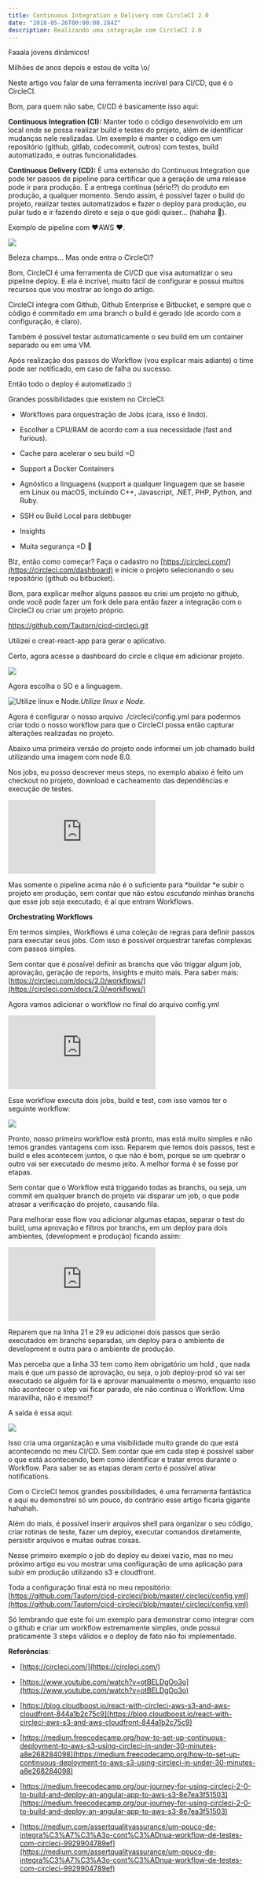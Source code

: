 ```yaml
---
title: Continuous Integration e Delivery com CircleCI 2.0
date: "2018-05-26T00:00:00.284Z"
description: Realizando uma integração com CircleCI 2.0
---
```


Faaala jovens dinâmicos!

Milhões de anos depois e estou de volta \o/

Neste artigo vou falar de uma ferramenta incrível para CI/CD, que é o CircleCI.

Bom, para quem não sabe, CI/CD é basicamente isso aqui:

**Continuous Integration (CI):**
Manter todo o código desenvolvido em um local onde se possa realizar build e testes do projeto, além de identificar mudanças nele realizadas. Um exemplo é manter o código em um repositório (github, gitlab, codecommit, outros) com testes, build automatizado, e outras funcionalidades.

**Continuous Delivery (CD):**
É uma extensão do Continuous Integration que pode ter passos de pipeline para certificar que a geração de uma release pode ir para produção. É a entrega contínua (sério!?) do produto em produção, a qualquer momento.
Sendo assim, é possível fazer o build do projeto, realizar testes automatizados e fazer o deploy para produção, ou pular tudo e ir fazendo direto e seja o que gódi quiser… (hahaha 🙊).

Exemplo de pipeline com ❤️AWS ❤️.

![](https://cdn-images-1.medium.com/max/2048/1*g7U4Z7P5MFdLmVeEd1lTnw.jpeg)

Beleza champs… Mas onde entra o CircleCI?

Bom, CircleCI é uma ferramenta de CI/CD que visa automatizar o seu pipeline deploy. 
E ela é incrível, muito fácil de configurar e possui muitos recursos que vou mostrar ao longo do artigo.

CircleCI integra com Github, Github Enterprise e Bitbucket, e sempre que o código é commitado em uma branch o build é gerado (de acordo com a configuração, é claro).

Também é possível testar automaticamente o seu build em um container separado ou em uma VM.

Após realização dos passos do Workflow (vou explicar mais adiante) o time pode ser notificado, em caso de falha ou sucesso.

Então todo o deploy é automatizado :)

Grandes possibilidades que existem no CircleCI:

* Workflows para orquestração de Jobs (cara, isso é lindo).

* Escolher a CPU/RAM de acordo com a sua necessidade (fast and furious).

* Cache para acelerar o seu build =D

* Support a Docker Containers

* Agnóstico a linguagens (support a qualquer linguagem que se baseie em Linux ou macOS, incluindo C++, Javascript, .NET, PHP, Python, and Ruby.

* SSH ou Build Local para debbuger

* Insights

* Muita segurança =D 🔐

Blz, então como começar?
Faça o cadastro no [https://circleci.com/](https://circleci.com/dashboard) e inicie o projeto selecionando o seu repositório (github ou bitbucket).

Bom, para explicar melhor alguns passos eu criei um projeto no github, onde você pode fazer um fork dele para então fazer a integração com o CircleCI ou criar um projeto próprio.

https://github.com/Tautorn/cicd-circleci.git

Utilizei o creat-react-app para gerar o aplicativo.

Certo, agora acesse a dashboard do circle e clique em adicionar projeto.

![](https://cdn-images-1.medium.com/max/2732/1*J2B3haJ45v5x6S9TuTHZVQ.png)

Agora escolha o SO e a linguagem.

![Utilize linux e Node.](https://cdn-images-1.medium.com/max/2732/1*9-juW30_LU-S1QFqYZ1F2A.png)*Utilize linux e Node.*

Agora é configurar o nosso arquivo ./circleci/config.yml para podermos criar todo o nosso workflow para que o CircleCI possa então capturar alterações realizadas no projeto.

Abaixo uma primeira versão do projeto onde informei um job chamado build utilizando uma imagem com node 8.0.

Nos jobs, eu posso descrever meus steps, no exemplo abaixo é feito um checkout no projeto, download e cacheamento das dependências e execução de testes.

<iframe src="https://medium.com/media/986981fa7d262bdb16a98b99cbf5d93a" frameborder=0></iframe>

Mas somente o pipeline acima não é o suficiente para *buildar *e subir o projeto em produção, sem contar que não estou *escutando* minhas branchs que esse job seja executado, é aí que entram Workflows.

**Orchestrating Workflows**

Em termos simples, Workflows é uma coleção de regras para definir passos para executar seus jobs. Com isso é possível orquestrar tarefas complexas com passos simples.

Sem contar que é possível definir as branchs que vão triggar algum job, aprovação, geração de reports, insights e muito mais. Para saber mais:
[https://circleci.com/docs/2.0/workflows/](https://circleci.com/docs/2.0/workflows/)

Agora vamos adicionar o workflow no final do arquivo config.yml

<iframe src="https://medium.com/media/bef59be627b6ca8ab25f4d388686f632" frameborder=0></iframe>

Esse workflow executa dois jobs, build e test, com isso vamos ter o seguinte workflow:

![](https://cdn-images-1.medium.com/max/2732/1*XamHrOQV_qWdLoB9jG1cHA.png)

Pronto, nosso primeiro workflow está pronto, mas está muito simples e não temos grandes vantagens com isso. Reparem que temos dois passos, test e build e eles acontecem juntos, o que não é bom, porque se um quebrar o outro vai ser executado do mesmo jeito. A melhor forma é se fosse por etapas.

Sem contar que o Workflow está triggando todas as branchs, ou seja, um commit em qualquer branch do projeto vai disparar um job, o que pode atrasar a verificação do projeto, causando fila.

Para melhorar esse flow vou adicionar algumas etapas, separar o test do build, uma aprovação e filtros por branchs, em um deploy para dois ambientes, (development e produção) ficando assim:

<iframe src="https://medium.com/media/fddce197f530e7564626b6416b848dea" frameborder=0></iframe>

Reparem que na linha 21 e 29 eu adicionei dois passos que serão executados em branchs separadas, um deploy para o ambiente de development e outra para o ambiente de produção.

Mas perceba que a linha 33 tem como item obrigatório um hold , que nada mais é que um passo de aprovação, ou seja, o job deploy-prod só vai ser executado se alguém for lá e aprovar manualmente o mesmo, enquanto isso não acontecer o step vai ficar parado, ele não continua o Workflow. Uma maravilha, não é mesmo!?

A saída é essa aqui:

![](https://cdn-images-1.medium.com/max/2376/1*62f41BbRMHOUSUl-jGMfQg.gif)

Isso cria uma organização e uma visibilidade muito grande do que está acontecendo no meu CI/CD. Sem contar que em cada step é possível saber o que está acontecendo, bem como identificar e tratar erros durante o Workflow. Para saber se as etapas deram certo é possível ativar notifications.

Com o CircleCI temos grandes possibilidades, é uma ferramenta fantástica e aqui eu demonstrei só um pouco, do contrário esse artigo ficaria gigante hahahah.

Além do mais, é possível inserir arquivos shell para organizar o seu código, criar rotinas de teste, fazer um deploy, executar comandos diretamente, persistir arquivos e muitas outras coisas.

Nesse primeiro exemplo o job do deploy eu deixei vazio, mas no meu próximo artigo eu vou mostrar uma configuração de uma aplicação para subir em produção utilizando s3 e cloudfront.

Toda a configuração final está no meu repositório:
[https://github.com/Tautorn/cicd-circleci/blob/master/.circleci/config.yml](https://github.com/Tautorn/cicd-circleci/blob/master/.circleci/config.yml)

Só lembrando que este foi um exemplo para demonstrar como integrar com o github e criar um workflow extremamente simples, onde possui praticamente 3 steps válidos e o deploy de fato não foi implementado.

**Referências**:

* [https://circleci.com/](https://circleci.com/)

* [https://www.youtube.com/watch?v=otBELDgOo3o](https://www.youtube.com/watch?v=otBELDgOo3o)

* [https://blog.cloudboost.io/react-with-circleci-aws-s3-and-aws-cloudfront-844a1b2c75c9](https://blog.cloudboost.io/react-with-circleci-aws-s3-and-aws-cloudfront-844a1b2c75c9)

* [https://medium.freecodecamp.org/how-to-set-up-continuous-deployment-to-aws-s3-using-circleci-in-under-30-minutes-a8e268284098](https://medium.freecodecamp.org/how-to-set-up-continuous-deployment-to-aws-s3-using-circleci-in-under-30-minutes-a8e268284098)

* [https://medium.freecodecamp.org/our-journey-for-using-circleci-2-0-to-build-and-deploy-an-angular-app-to-aws-s3-8e7ea3f51503](https://medium.freecodecamp.org/our-journey-for-using-circleci-2-0-to-build-and-deploy-an-angular-app-to-aws-s3-8e7ea3f51503)

* [https://medium.com/assertqualityassurance/um-pouco-de-integra%C3%A7%C3%A3o-cont%C3%ADnua-workflow-de-testes-com-circleci-9929904789ef](https://medium.com/assertqualityassurance/um-pouco-de-integra%C3%A7%C3%A3o-cont%C3%ADnua-workflow-de-testes-com-circleci-9929904789ef)
